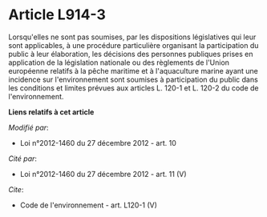 # Article L914-3

Lorsqu'elles ne sont pas soumises, par les dispositions législatives qui leur sont applicables, à une procédure particulière
organisant la participation du public à leur élaboration, les décisions des personnes publiques prises en application de la
législation nationale ou des règlements de l'Union européenne relatifs à la pêche maritime et à l'aquaculture marine ayant
une incidence sur l'environnement sont soumises à participation du public dans les conditions et limites prévues aux articles
L. 120-1 et L. 120-2 du code de l'environnement.

**Liens relatifs à cet article**

_Modifié par_:

  - Loi n°2012-1460 du 27 décembre 2012 - art. 10

_Cité par_:

  - Loi n°2012-1460 du 27 décembre 2012 - art. 11 (V)

_Cite_:

  - Code de l'environnement - art. L120-1 (V)
